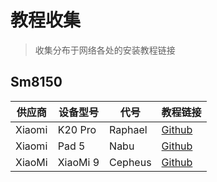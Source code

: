 # 教程收集
> 收集分布于网络各处的安装教程链接

## Sm8150
| 供应商   | 设备型号    | 代号      | 教程链接                                                               |
|---------|-------------|----------|------------------------------------------------------------------------|
| Xiaomi  | K20 Pro     | Raphael  | [Github](https://github.com/graphiks/woa-raphael)                      |
| Xiaomi  | Pad 5       | Nabu     | [Github](https://github.com/erdilS/Port-Windows-11-Xiaomi-Pad-5)       |
| XiaoMi  | XiaoMi 9    | Cepheus  | [Github](https://github.com/woacepheus/Port-Windows-11-Xiaomi-Mi-9)    |